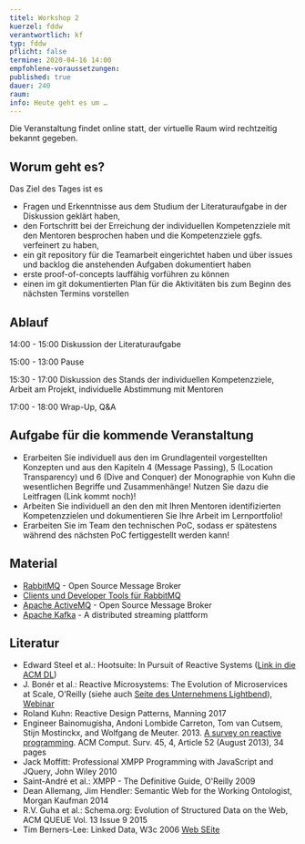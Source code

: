 ```yaml
---
titel: Workshop 2
kuerzel: fddw
verantwortlich: kf
typ: fddw
pflicht: false
termine: 2020-04-16 14:00
empfohlene-voraussetzungen: 
published: true
dauer: 240
raum: 
info: Heute geht es um … 
---
```

Die Veranstaltung findet online statt, der virtuelle Raum wird rechtzeitig bekannt gegeben.

## Worum geht es?
Das Ziel des Tages ist es
- Fragen und Erkenntnisse aus dem Studium der Literaturaufgabe in der Diskussion geklärt haben,
- den Fortschritt bei der Erreichung der individuellen Kompetenzziele mit den Mentoren besprochen haben und die Kompetenzziele ggfs. verfeinert zu haben,
- ein git repository für die Teamarbeit eingerichtet haben und über issues und backlog die anstehenden Aufgaben dokumentiert haben
- erste proof-of-concepts lauffähig vorführen zu können
- einen im git dokumentierten Plan für die Aktivitäten bis zum Beginn des nächsten Termins vorstellen

## Ablauf
14:00 - 15:00 Diskussion der Literaturaufgabe

15:00 - 13:00 Pause

15:30 - 17:00 Diskussion des Stands der individuellen Kompetenzziele, Arbeit am Projekt, individuelle Abstimmung mit Mentoren

17:00 - 18:00 Wrap-Up, Q&A

## Aufgabe für die kommende Veranstaltung
- Erarbeiten Sie individuell aus den im Grundlagenteil vorgestellten Konzepten und aus den Kapiteln 4 (Message Passing), 5 (Location Transparency) und 6 (Dive and Conquer) der Monographie von Kuhn die wesentlichen Begriffe und Zusammenhänge! Nutzen Sie dazu die Leitfragen (Link kommt noch)!
- Arbeiten Sie individuell an den den mit Ihren Mentoren identifizierten Kompetenzzielen und dokumentieren Sie Ihre Arbeit im Lernportfolio!
- Erarbeiten Sie im Team den technischen PoC, sodass er spätestens während des nächsten PoC fertiggestellt werden kann!

## Material
- [RabbitMQ](https://www.rabbitmq.com/) - Open Source Message Broker
- [Clients und Developer Tools für RabbitMQ](https://www.rabbitmq.com/devtools.html)
- [Apache ActiveMQ](https://github.com/apache/activemq) - Open Source Message Broker
- [Apache Kafka](http://kafka.apache.org/) - A distributed streaming plattform

## Literatur
- Edward Steel et al.: Hootsuite: In Pursuit of Reactive Systems ([Link in die ACM DL](https://dlnext.acm.org/doi/abs/10.1145/3121437.3131240))
- J. Bonér et al.: Reactive Microsystems: The Evolution of Microservices at Scale, O'Reilly (siehe auch [Seite des Unternehmens Lightbend](https://www.lightbend.com/ebooks/reactive-microsystems-evolution-of-microservices-scalability-oreilly)), [Webinar](https://on.acm.org/c/acm-learning-webinars)
- Roland Kuhn: Reactive Design Patterns, Manning 2017
- Engineer Bainomugisha, Andoni Lombide Carreton, Tom van Cutsem, Stijn Mostinckx, and Wolfgang de Meuter. 2013. [A survey on reactive programming](http://dx.doi.org/10.1145/2501654.2501666). ACM Comput. Surv. 45, 4, Article 52 (August 2013), 34 pages
- Jack Moffitt: Professional XMPP Programming with JavaScript and JQuery, John Wiley 2010
- Saint-André et al.: XMPP - The Definitive Guide, O'Reilly 2009
- Dean Allemang, Jim Hendler: Semantic Web for the Working Ontologist, Morgan Kaufman 2014
- R.V. Guha et al.: Schema.org: Evolution of Structured Data on the Web, ACM QUEUE Vol. 13 Issue 9 2015
- Tim Berners-Lee: Linked Data, W3c 2006 [Web SEite](https://www.w3.org/DesignIssues/LinkedData)

